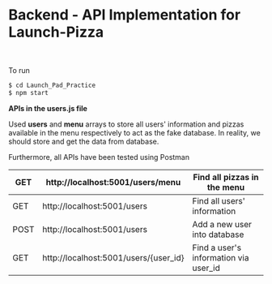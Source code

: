 # Backend - API Implementation for Launch-Pizza
<br/>

To run
```bash
$ cd Launch_Pad_Practice
$ npm start
```

**APIs in the users.js file**

Used **users** and **menu** arrays to store all users' information and pizzas available in the menu respectively to act as the fake database. In reality, we should store and get the data from database. 

Furthermore, all APIs have been tested using Postman

| GET  | http://localhost:5001/users/menu           | Find all pizzas in the menu           |
| ------------- | ------------- | ------------------------- |
| GET  | http://localhost:5001/users                | Find all users' information           |
| POST | http://localhost:5001/users                | Add a new user into database          |
| GET  | http://localhost:5001/users/{user_id}      | Find a user's information via user_id |


